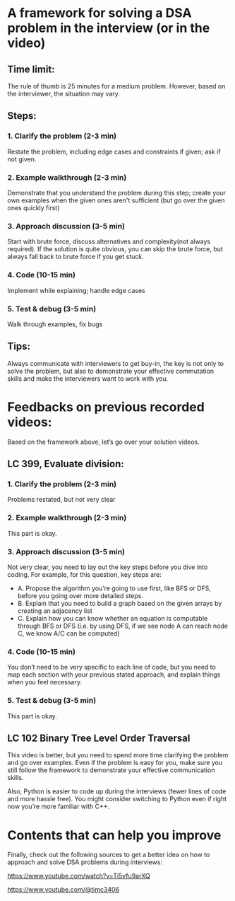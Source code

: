 # A framework for solving a DSA problem in the interview (or in the video)

## Time limit: 
The rule of thumb is 25 minutes for a medium problem. However, based on the interviewer, the situation may vary.

## Steps: 
### 1. Clarify the problem (2-3 min)
Restate the problem, including edge cases and constraints if given; ask if not given.
### 2. Example walkthrough (2-3 min)
Demonstrate that you understand the problem during this step; create your own examples when the given ones aren't sufficient (but go over the given ones quickly first)
### 3. Approach discussion (3-5 min)
Start with brute force, discuss alternatives and complexity(not always required). If the solution is quite obvious, you can skip the brute force, but always fall back to brute force if you get stuck.
### 4. Code (10-15 min)
Implement while explaining; handle edge cases
### 5. Test & debug (3-5 min)
Walk through examples, fix bugs

## Tips: 
Always communicate with interviewers to get buy-in, the key is not only to solve the problem, but also to demonstrate your effective commutation skills and make the interviewers want to work with you.

# Feedbacks on previous recorded videos:
Based on the framework above, let’s go over your solution videos.

## LC 399, Evaluate division: 
### 1. Clarify the problem (2-3 min)
Problems restated, but not very clear
### 2. Example walkthrough (2-3 min)
This part is okay.
### 3. Approach discussion (3-5 min)
Not very clear, you need to lay out the key steps before you dive into coding.
For example, for this question, key steps are:
* A. Propose the algorithm you’re going to use first, like BFS or DFS, before you going over more detailed steps.
* B. Explain that you need to build a graph based on the given arrays by creating an adjacency list
* C. Explain how you can know whether an equation is computable through BFS or DFS (i.e. by using DFS, if we see node A can reach node C, we know A/C can be computed)
### 4. Code (10-15 min)
You don’t need to be very specific to each line of code, but you need to map each section with your previous stated approach, and explain things when you feel necessary.
### 5. Test & debug (3-5 min)
This part is okay.

## LC 102 Binary Tree Level Order Traversal 
This video is better, but you need to spend more time clarifying the problem and go over examples. 
Even if the problem is easy for you, make sure you  still follow the framework to demonstrate your effective communication skills.

Also, Python is easier to code up during the interviews (fewer lines of code and more hassle free). You might consider switching to Python even if right now you’re more familiar with C++. 

# Contents that can help you improve
Finally, check out the following sources to get a better idea on how to approach and solve DSA problems during interviews:

https://www.youtube.com/watch?v=Ti5vfu9arXQ

https://www.youtube.com/@timc3406



